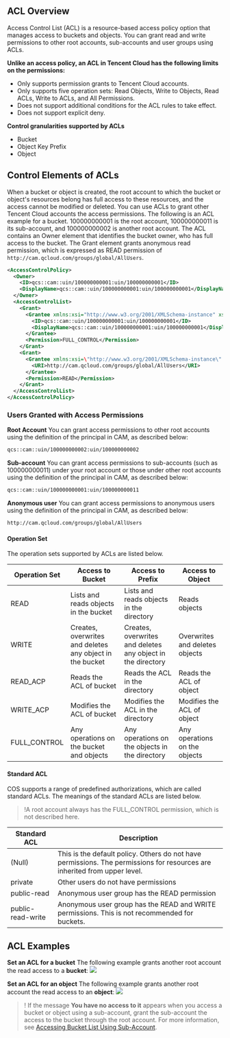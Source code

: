 ## ACL Overview
Access Control List (ACL) is a resource-based access policy option that manages access to buckets and objects. You can grant read and write permissions to other root accounts, sub-accounts and user groups using ACLs.

**Unlike an access policy, an ACL in Tencent Cloud has the following limits on the permissions:**
- Only supports permission grants to Tencent Cloud accounts.
- Only supports five operation sets: Read Objects, Write to Objects, Read ACLs, Write to ACLs, and All Permissions.
- Does not support additional conditions for the ACL rules to take effect.
- Does not support explicit deny.

**Control granularities supported by ACLs**
- Bucket
- Object Key Prefix
- Object

## Control Elements of ACLs
When a bucket or object is created, the root account to which the bucket or object's resources belong has full access to these resources, and the access cannot be modified or deleted. You can use ACLs to grant other Tencent Cloud accounts the access permissions.
The following is an ACL example for a bucket. 100000000001 is the root account, 100000000011 is its sub-account, and 100000000002 is another root account. The ACL contains an Owner element that identifies the bucket owner, who has full access to the bucket. The Grant element grants anonymous read permission, which is expressed as READ permission of `http://cam.qcloud.com/groups/global/AllUsers`.

```xml
<AccessControlPolicy>
  <Owner>
    <ID>qcs::cam::uin/100000000001:uin/100000000001</ID>
    <DisplayName>qcs::cam::uin/100000000001:uin/100000000001</DisplayName>
  </Owner>
  <AccessControlList>
    <Grant>
      <Grantee xmlns:xsi="http://www.w3.org/2001/XMLSchema-instance" xsi:type="RootAccount">
        <ID>qcs::cam::uin/100000000001:uin/100000000001</ID>
        <DisplayName>qcs::cam::uin/100000000001:uin/100000000001</DisplayName>
      </Grantee>
      <Permission>FULL_CONTROL</Permission>
    </Grant>
    <Grant>
      <Grantee xmlns:xsi=\"http://www.w3.org/2001/XMLSchema-instance\" xsi:type=\"Group\">
        <URI>http://cam.qcloud.com/groups/global/AllUsers</URI>
      </Grantee>
      <Permission>READ</Permission>
    </Grant>
  </AccessControlList>
</AccessControlPolicy>
```



### Users Granted with Access Permissions
**Root Account**
You can grant access permissions to other root accounts using the definition of the principal in CAM, as described below:
```bash
qcs::cam::uin/100000000002:uin/100000000002
```

**Sub-account**
You can grant access permissions to sub-accounts (such as 100000000011) under your root account or those under other root accounts using the definition of the principal in CAM, as described below:
```bash
qcs::cam::uin/100000000001:uin/100000000011
```

**Anonymous user**
You can grant access permissions to anonymous users using the definition of the principal in CAM, as described below:
```bash
http://cam.qcloud.com/groups/global/AllUsers
```

#### Operation Set
The operation sets supported by ACLs are listed below.

| Operation Set | Access to Bucket | Access to Prefix | Access to Object |
| ------------ | ----------------- | ---------------- | --------- |
| READ | Lists and reads objects in the bucket | Lists and reads objects in the directory | Reads objects |
| WRITE | Creates, overwrites and deletes any object in the bucket | Creates, overwrites and deletes any object in the directory | Overwrites and deletes objects |
| READ_ACP | Reads the ACL of bucket | Reads the ACL in the directory | Reads the ACL of object |
| WRITE_ACP | Modifies the ACL of bucket | Modifies the ACL in the directory | Modifies the ACL of object |
| FULL_CONTROL | Any operations on the bucket and objects | Any operations on the objects in the directory | Any operations on the objects |

#### Standard ACL
COS supports a range of predefined authorizations, which are called standard ACLs. The meanings of the standard ACLs are listed below.

>!A root account always has the FULL_CONTROL permission, which is not described here.

| Standard ACL            | Description |
| ----------------- | --------------------------------------- |
| (Null) | This is the default policy. Others do not have permissions. The permissions for resources are inherited from upper level. |
| private | Other users do not have permissions |
| public-read | Anonymous user group has the READ permission |
| public-read-write | Anonymous user group has the READ and WRITE permissions. This is not recommended for buckets. |

## ACL Examples
**Set an ACL for a bucket**
The following example grants another root account the read access to a **bucket**:
![](https://main.qcloudimg.com/raw/e7b54129bc975f7fb493a83bb57654e2.png)

**Set an ACL for an object**
The following example grants another root account the read access to an **object**:
![](https://main.qcloudimg.com/raw/39d1c178fe909bad9e536cd2a4778077.png)
>! If the message **You have no access to it** appears when you access a bucket or object using a sub-account, grant the sub-account the access to the bucket through the root account. For more information, see [Accessing Bucket List Using Sub-Account](https://cloud.tencent.com/document/product/436/17061).
